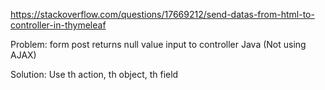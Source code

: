 https://stackoverflow.com/questions/17669212/send-datas-from-html-to-controller-in-thymeleaf

Problem: form post returns null value input to controller Java (Not using AJAX)

Solution: Use th action, th object, th field

